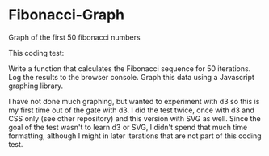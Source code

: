 Fibonacci-Graph
===============

Graph of the first 50 fibonacci numbers

This coding test:

Write a function that calculates the Fibonacci sequence for 50 iterations. 
Log the results to the browser console. 
Graph this data using a Javascript graphing library.

I have not done much graphing, but wanted to experiment with d3 so this is my first time out of the gate
with d3. I did the test twice, once with d3 and CSS only (see other repository) and this version with SVG as well. 
Since the goal of the test wasn't to learn d3 or SVG, I didn't spend that much time formatting, although I might
in later iterations that are not part of this coding test. 
